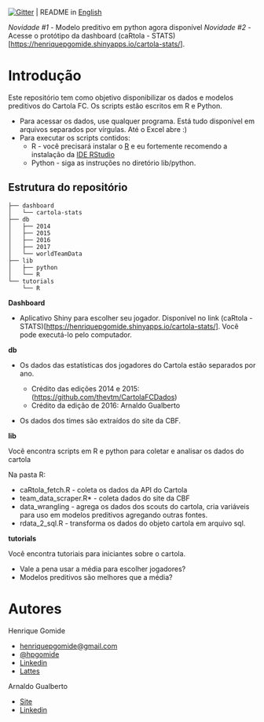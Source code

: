 [![Gitter](https://img.shields.io/gitter/room/nwjs/nw.js.svg)](https://gitter.im/caRtola-R/Lobby?utm_source=share-link&utm_medium=link&utm_campaign=share-link) | README in [English](https://github.com/henriquepgomide/caRtola/blob/master/README.en.md)

*Novidade #1* - Modelo preditivo em python agora disponível
*Novidade #2* - Acesse o protótipo da dashboard (caRtola - STATS)[https://henriquepgomide.shinyapps.io/cartola-stats/]. 

# Introdução

Este repositório tem como objetivo disponibilizar os dados e modelos preditivos do Cartola FC. Os scripts estão escritos em R e Python.

* Para acessar os dados, use qualquer programa. Está tudo disponível em arquivos separados por vírgulas. Até o Excel abre :)
* Para executar os scripts contidos:
  * R -  você precisará instalar o [R](https://www.r-project.org/) e eu fortemente recomendo a instalação da [IDE RStudio](https://www.rstudio.com/products/rstudio/download/)
  * Python - siga as instruções no diretório lib/python. 


## Estrutura do repositório

<!-- language: lang-none -->
```
├── dashboard
│   └── cartola-stats
├── db
│   ├── 2014
│   ├── 2015
│   ├── 2016
│   ├── 2017
│   └── worldTeamData
├── lib
│   ├── python
│   └── R
└── tutorials
    └── R
``` 


**Dashboard**

* Aplicativo Shiny para escolher seu jogador. Disponível no link (caRtola - STATS)[https://henriquepgomide.shinyapps.io/cartola-stats/]. Você pode executá-lo pelo computador. 


**db**

* Os dados das estatísticas dos jogadores do Cartola estão separados por ano.
  * Crédito das edições 2014 e 2015: (https://github.com/thevtm/CartolaFCDados)
  * Crédito da edição de 2016: Arnaldo Gualberto

* Os dados dos times são extraídos do site da CBF.


**lib**

Você encontra scripts em R e python para coletar e analisar os dados do cartola

Na pasta R:

  * caRtola_fetch.R - coleta os dados da API do Cartola
  * team_data_scraper.R* - coleta dados do site da CBF 
  * data_wrangling - agrega os dados dos scouts do cartola, cria variáveis para uso em modelos preditivos agregando outras fontes.
  * rdata_2_sql.R - transforma os dados do objeto cartola em arquivo sql.

**tutorials**

Você encontra tutoriais para iniciantes sobre o cartola.

  *  Vale a pena usar a média para escolher jogadores?
  *  Modelos preditivos são melhores que a média?



# Autores

Henrique Gomide
 * henriquepgomide@gmail.com
 * [@hpgomide](https://twitter.com/hpgomide)
 * [Linkedin](https://www.linkedin.com/in/hpgomide/)
 * [Lattes](http://lattes.cnpq.br/6230665865154742)

Arnaldo Gualberto
 * [Site](http://arnaldogualberto.com) 
 * [Linkedin](https://www.linkedin.com/in/arnaldo-gualberto-95717939/?ppe=1)
